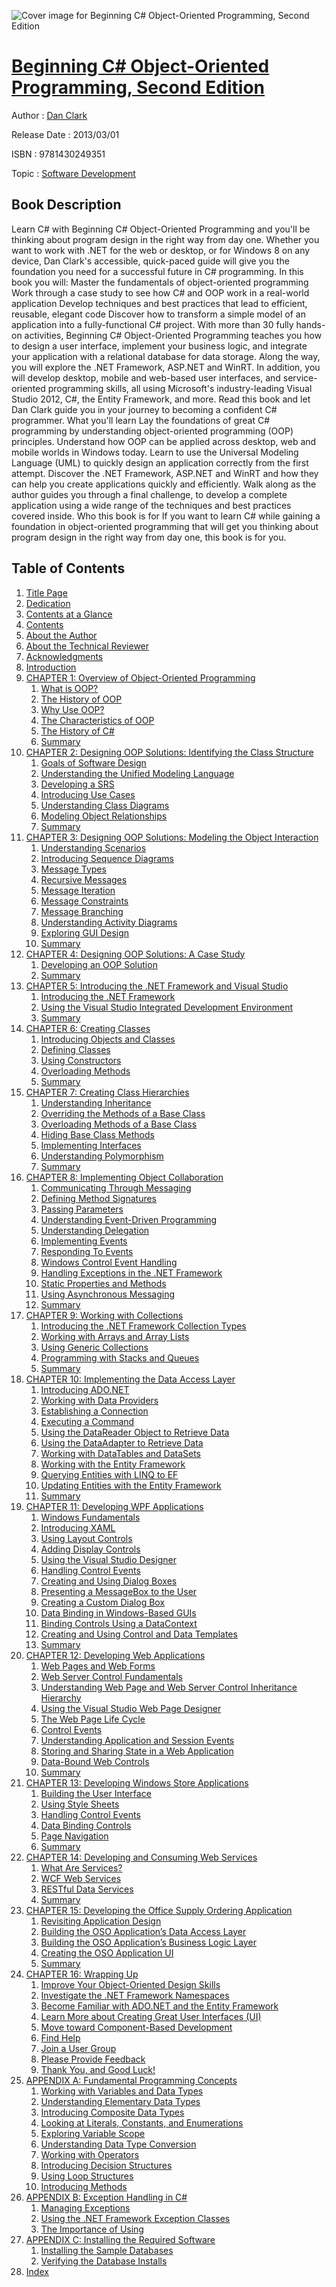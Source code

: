 ![Cover image for Beginning C# Object-Oriented Programming, Second Edition](https://imgdetail.ebookreading.net/cover/cover/software_development/EB9781430249351.jpg)

[Beginning C# Object-Oriented Programming, Second Edition](https://ebookreading.net/view/book/Beginning+C%23+Object-Oriented+Programming%2C+Second+Edition-EB9781430249351_1.html "Beginning C# Object-Oriented Programming, Second Edition")
====================================================================================================================

Author : [Dan Clark](https://ebookreading.net/search/author/Dan+Clark)

Release Date : 2013/03/01

ISBN : 9781430249351

Topic : [Software Development](https://ebookreading.net/search/category/software-development)

Book Description
-----------------

Learn C# with Beginning C# Object-Oriented Programming and you'll be thinking about program design in the right way from day one. Whether you want to work with .NET for the web or desktop, or for Windows 8 on any device, Dan Clark's accessible, quick-paced guide will give you the foundation you need for a successful future in C# programming.
In this book you will:
Master the fundamentals of object-oriented programming
Work through a case study to see how C# and OOP work in a real-world application
Develop techniques and best practices that lead to efficient, reusable, elegant code
Discover how to transform a simple model of an application into a fully-functional C# project.
With more than 30 fully hands-on activities, Beginning C# Object-Oriented Programming teaches you how to design a user interface, implement your business logic, and integrate your application with a relational database for data storage. Along the way, you will explore the .NET Framework, ASP.NET and WinRT. In addition, you will develop desktop, mobile and web-based user interfaces, and service-oriented programming skills, all using Microsoft's industry-leading Visual Studio 2012, C#, the Entity Framework, and more. Read this book and let Dan Clark guide you in your journey to becoming a confident C# programmer.
What you'll learn
Lay the foundations of great C# programming by understanding object-oriented programming (OOP) principles.
Understand how OOP can be applied across desktop, web and mobile worlds in Windows today.
Learn to use the Universal Modeling Language (UML) to quickly design an application correctly from the first attempt.
Discover the .NET Framework, ASP.NET and WinRT and how they can help you create applications quickly and efficiently.
Walk along as the author guides you through a final challenge, to develop a complete application using a wide range of the techniques and best practices covered inside.
Who this book is for
If you want to learn C# while gaining a foundation in object-oriented programming that will get you thinking about program design in the right way from day one, this book is for you.
              
Table of Contents
-----------------

1. [Title Page](https://ebookreading.net/view/book/Beginning+C%23+Object-Oriented+Programming%2C+Second+Edition-EB9781430249351_2.html)
1. [Dedication](https://ebookreading.net/view/book/Beginning+C%23+Object-Oriented+Programming%2C+Second+Edition-EB9781430249351_4.html)
1. [Contents at a Glance](https://ebookreading.net/view/book/Beginning+C%23+Object-Oriented+Programming%2C+Second+Edition-EB9781430249351_5.html)
1. [Contents](https://ebookreading.net/view/book/Beginning+C%23+Object-Oriented+Programming%2C+Second+Edition-EB9781430249351_6.html)
1. [About the Author](https://ebookreading.net/view/book/Beginning+C%23+Object-Oriented+Programming%2C+Second+Edition-EB9781430249351_7.html)
1. [About the Technical Reviewer](https://ebookreading.net/view/book/Beginning+C%23+Object-Oriented+Programming%2C+Second+Edition-EB9781430249351_8.html)
1. [Acknowledgments](https://ebookreading.net/view/book/Beginning+C%23+Object-Oriented+Programming%2C+Second+Edition-EB9781430249351_9.html)
1. [Introduction](https://ebookreading.net/view/book/Beginning+C%23+Object-Oriented+Programming%2C+Second+Edition-EB9781430249351_10.html)
1. [CHAPTER 1: Overview of Object-Oriented Programming](https://ebookreading.net/view/book/Beginning+C%23+Object-Oriented+Programming%2C+Second+Edition-EB9781430249351_11.html)
    1. [What is OOP?](https://ebookreading.net/view/book/Beginning+C%23+Object-Oriented+Programming%2C+Second+Edition-EB9781430249351_11.html#Sec1)
    1. [The History of OOP](https://ebookreading.net/view/book/Beginning+C%23+Object-Oriented+Programming%2C+Second+Edition-EB9781430249351_11.html#Sec2)
    1. [Why Use OOP?](https://ebookreading.net/view/book/Beginning+C%23+Object-Oriented+Programming%2C+Second+Edition-EB9781430249351_11.html#Sec3)
    1. [The Characteristics of OOP](https://ebookreading.net/view/book/Beginning+C%23+Object-Oriented+Programming%2C+Second+Edition-EB9781430249351_11.html#Sec4)
    1. [The History of C#](https://ebookreading.net/view/book/Beginning+C%23+Object-Oriented+Programming%2C+Second+Edition-EB9781430249351_11.html#Sec11)
    1. [Summary](https://ebookreading.net/view/book/Beginning+C%23+Object-Oriented+Programming%2C+Second+Edition-EB9781430249351_11.html#Sec12)
1. [CHAPTER 2: Designing OOP Solutions: Identifying the Class Structure](https://ebookreading.net/view/book/Beginning+C%23+Object-Oriented+Programming%2C+Second+Edition-EB9781430249351_12.html)
    1. [Goals of Software Design](https://ebookreading.net/view/book/Beginning+C%23+Object-Oriented+Programming%2C+Second+Edition-EB9781430249351_12.html#Sec1)
    1. [Understanding the Unified Modeling Language](https://ebookreading.net/view/book/Beginning+C%23+Object-Oriented+Programming%2C+Second+Edition-EB9781430249351_12.html#Sec2)
    1. [Developing a SRS](https://ebookreading.net/view/book/Beginning+C%23+Object-Oriented+Programming%2C+Second+Edition-EB9781430249351_12.html#Sec3)
    1. [Introducing Use Cases](https://ebookreading.net/view/book/Beginning+C%23+Object-Oriented+Programming%2C+Second+Edition-EB9781430249351_12.html#Sec4)
    1. [Understanding Class Diagrams](https://ebookreading.net/view/book/Beginning+C%23+Object-Oriented+Programming%2C+Second+Edition-EB9781430249351_12.html#Sec5)
    1. [Modeling Object Relationships](https://ebookreading.net/view/book/Beginning+C%23+Object-Oriented+Programming%2C+Second+Edition-EB9781430249351_12.html#Sec6)
    1. [Summary](https://ebookreading.net/view/book/Beginning+C%23+Object-Oriented+Programming%2C+Second+Edition-EB9781430249351_12.html#Sec11)
1. [CHAPTER 3: Designing OOP Solutions: Modeling the Object Interaction](https://ebookreading.net/view/book/Beginning+C%23+Object-Oriented+Programming%2C+Second+Edition-EB9781430249351_13.html)
    1. [Understanding Scenarios](https://ebookreading.net/view/book/Beginning+C%23+Object-Oriented+Programming%2C+Second+Edition-EB9781430249351_13.html#Sec1)
    1. [Introducing Sequence Diagrams](https://ebookreading.net/view/book/Beginning+C%23+Object-Oriented+Programming%2C+Second+Edition-EB9781430249351_13.html#Sec2)
    1. [Message Types](https://ebookreading.net/view/book/Beginning+C%23+Object-Oriented+Programming%2C+Second+Edition-EB9781430249351_13.html#Sec3)
    1. [Recursive Messages](https://ebookreading.net/view/book/Beginning+C%23+Object-Oriented+Programming%2C+Second+Edition-EB9781430249351_13.html#Sec4)
    1. [Message Iteration](https://ebookreading.net/view/book/Beginning+C%23+Object-Oriented+Programming%2C+Second+Edition-EB9781430249351_13.html#Sec5)
    1. [Message Constraints](https://ebookreading.net/view/book/Beginning+C%23+Object-Oriented+Programming%2C+Second+Edition-EB9781430249351_13.html#Sec6)
    1. [Message Branching](https://ebookreading.net/view/book/Beginning+C%23+Object-Oriented+Programming%2C+Second+Edition-EB9781430249351_13.html#Sec7)
    1. [Understanding Activity Diagrams](https://ebookreading.net/view/book/Beginning+C%23+Object-Oriented+Programming%2C+Second+Edition-EB9781430249351_13.html#Sec8)
    1. [Exploring GUI Design](https://ebookreading.net/view/book/Beginning+C%23+Object-Oriented+Programming%2C+Second+Edition-EB9781430249351_13.html#Sec12)
    1. [Summary](https://ebookreading.net/view/book/Beginning+C%23+Object-Oriented+Programming%2C+Second+Edition-EB9781430249351_13.html#Sec17)
1. [CHAPTER 4: Designing OOP Solutions: A Case Study](https://ebookreading.net/view/book/Beginning+C%23+Object-Oriented+Programming%2C+Second+Edition-EB9781430249351_14.html)
    1. [Developing an OOP Solution](https://ebookreading.net/view/book/Beginning+C%23+Object-Oriented+Programming%2C+Second+Edition-EB9781430249351_14.html#Sec1)
    1. [Summary](https://ebookreading.net/view/book/Beginning+C%23+Object-Oriented+Programming%2C+Second+Edition-EB9781430249351_14.html#Sec12)
1. [CHAPTER 5: Introducing the .NET Framework and Visual Studio](https://ebookreading.net/view/book/Beginning+C%23+Object-Oriented+Programming%2C+Second+Edition-EB9781430249351_15.html)
    1. [Introducing the .NET Framework](https://ebookreading.net/view/book/Beginning+C%23+Object-Oriented+Programming%2C+Second+Edition-EB9781430249351_15.html#Sec1)
    1. [Using the Visual Studio Integrated Development Environment](https://ebookreading.net/view/book/Beginning+C%23+Object-Oriented+Programming%2C+Second+Edition-EB9781430249351_15.html#Sec21)
    1. [Summary](https://ebookreading.net/view/book/Beginning+C%23+Object-Oriented+Programming%2C+Second+Edition-EB9781430249351_15.html#Sec22)
1. [CHAPTER 6: Creating Classes](https://ebookreading.net/view/book/Beginning+C%23+Object-Oriented+Programming%2C+Second+Edition-EB9781430249351_16.html)
    1. [Introducing Objects and Classes](https://ebookreading.net/view/book/Beginning+C%23+Object-Oriented+Programming%2C+Second+Edition-EB9781430249351_16.html#Sec1)
    1. [Defining Classes](https://ebookreading.net/view/book/Beginning+C%23+Object-Oriented+Programming%2C+Second+Edition-EB9781430249351_16.html#Sec2)
    1. [Using Constructors](https://ebookreading.net/view/book/Beginning+C%23+Object-Oriented+Programming%2C+Second+Edition-EB9781430249351_16.html#Sec5)
    1. [Overloading Methods](https://ebookreading.net/view/book/Beginning+C%23+Object-Oriented+Programming%2C+Second+Edition-EB9781430249351_16.html#Sec6)
    1. [Summary](https://ebookreading.net/view/book/Beginning+C%23+Object-Oriented+Programming%2C+Second+Edition-EB9781430249351_16.html#Sec7)
1. [CHAPTER 7: Creating Class Hierarchies](https://ebookreading.net/view/book/Beginning+C%23+Object-Oriented+Programming%2C+Second+Edition-EB9781430249351_17.html)
    1. [Understanding Inheritance](https://ebookreading.net/view/book/Beginning+C%23+Object-Oriented+Programming%2C+Second+Edition-EB9781430249351_17.html#Sec1)
    1. [Overriding the Methods of a Base Class](https://ebookreading.net/view/book/Beginning+C%23+Object-Oriented+Programming%2C+Second+Edition-EB9781430249351_17.html#Sec6)
    1. [Overloading Methods of a Base Class](https://ebookreading.net/view/book/Beginning+C%23+Object-Oriented+Programming%2C+Second+Edition-EB9781430249351_17.html#Sec9)
    1. [Hiding Base Class Methods](https://ebookreading.net/view/book/Beginning+C%23+Object-Oriented+Programming%2C+Second+Edition-EB9781430249351_17.html#Sec10)
    1. [Implementing Interfaces](https://ebookreading.net/view/book/Beginning+C%23+Object-Oriented+Programming%2C+Second+Edition-EB9781430249351_17.html#Sec11)
    1. [Understanding Polymorphism](https://ebookreading.net/view/book/Beginning+C%23+Object-Oriented+Programming%2C+Second+Edition-EB9781430249351_17.html#Sec12)
    1. [Summary](https://ebookreading.net/view/book/Beginning+C%23+Object-Oriented+Programming%2C+Second+Edition-EB9781430249351_17.html#Sec13)
1. [CHAPTER 8: Implementing Object Collaboration](https://ebookreading.net/view/book/Beginning+C%23+Object-Oriented+Programming%2C+Second+Edition-EB9781430249351_18.html)
    1. [Communicating Through Messaging](https://ebookreading.net/view/book/Beginning+C%23+Object-Oriented+Programming%2C+Second+Edition-EB9781430249351_18.html#Sec1)
    1. [Defining Method Signatures](https://ebookreading.net/view/book/Beginning+C%23+Object-Oriented+Programming%2C+Second+Edition-EB9781430249351_18.html#Sec2)
    1. [Passing Parameters](https://ebookreading.net/view/book/Beginning+C%23+Object-Oriented+Programming%2C+Second+Edition-EB9781430249351_18.html#Sec3)
    1. [Understanding Event-Driven Programming](https://ebookreading.net/view/book/Beginning+C%23+Object-Oriented+Programming%2C+Second+Edition-EB9781430249351_18.html#Sec4)
    1. [Understanding Delegation](https://ebookreading.net/view/book/Beginning+C%23+Object-Oriented+Programming%2C+Second+Edition-EB9781430249351_18.html#Sec5)
    1. [Implementing Events](https://ebookreading.net/view/book/Beginning+C%23+Object-Oriented+Programming%2C+Second+Edition-EB9781430249351_18.html#Sec6)
    1. [Responding To Events](https://ebookreading.net/view/book/Beginning+C%23+Object-Oriented+Programming%2C+Second+Edition-EB9781430249351_18.html#Sec7)
    1. [Windows Control Event Handling](https://ebookreading.net/view/book/Beginning+C%23+Object-Oriented+Programming%2C+Second+Edition-EB9781430249351_18.html#Sec8)
    1. [Handling Exceptions in the .NET Framework](https://ebookreading.net/view/book/Beginning+C%23+Object-Oriented+Programming%2C+Second+Edition-EB9781430249351_18.html#Sec9)
    1. [Static Properties and Methods](https://ebookreading.net/view/book/Beginning+C%23+Object-Oriented+Programming%2C+Second+Edition-EB9781430249351_18.html#Sec14)
    1. [Using Asynchronous Messaging](https://ebookreading.net/view/book/Beginning+C%23+Object-Oriented+Programming%2C+Second+Edition-EB9781430249351_18.html#Sec15)
    1. [Summary](https://ebookreading.net/view/book/Beginning+C%23+Object-Oriented+Programming%2C+Second+Edition-EB9781430249351_18.html#Sec16)
1. [CHAPTER 9: Working with Collections](https://ebookreading.net/view/book/Beginning+C%23+Object-Oriented+Programming%2C+Second+Edition-EB9781430249351_19.html)
    1. [Introducing the .NET Framework Collection Types](https://ebookreading.net/view/book/Beginning+C%23+Object-Oriented+Programming%2C+Second+Edition-EB9781430249351_19.html#Sec1)
    1. [Working with Arrays and Array Lists](https://ebookreading.net/view/book/Beginning+C%23+Object-Oriented+Programming%2C+Second+Edition-EB9781430249351_19.html#Sec2)
    1. [Using Generic Collections](https://ebookreading.net/view/book/Beginning+C%23+Object-Oriented+Programming%2C+Second+Edition-EB9781430249351_19.html#Sec3)
    1. [Programming with Stacks and Queues](https://ebookreading.net/view/book/Beginning+C%23+Object-Oriented+Programming%2C+Second+Edition-EB9781430249351_19.html#Sec4)
    1. [Summary](https://ebookreading.net/view/book/Beginning+C%23+Object-Oriented+Programming%2C+Second+Edition-EB9781430249351_19.html#Sec5)
1. [CHAPTER 10: Implementing the Data Access Layer](https://ebookreading.net/view/book/Beginning+C%23+Object-Oriented+Programming%2C+Second+Edition-EB9781430249351_20.html)
    1. [Introducing ADO.NET](https://ebookreading.net/view/book/Beginning+C%23+Object-Oriented+Programming%2C+Second+Edition-EB9781430249351_20.html#Sec1)
    1. [Working with Data Providers](https://ebookreading.net/view/book/Beginning+C%23+Object-Oriented+Programming%2C+Second+Edition-EB9781430249351_20.html#Sec2)
    1. [Establishing a Connection](https://ebookreading.net/view/book/Beginning+C%23+Object-Oriented+Programming%2C+Second+Edition-EB9781430249351_20.html#Sec3)
    1. [Executing a Command](https://ebookreading.net/view/book/Beginning+C%23+Object-Oriented+Programming%2C+Second+Edition-EB9781430249351_20.html#Sec4)
    1. [Using the DataReader Object to Retrieve Data](https://ebookreading.net/view/book/Beginning+C%23+Object-Oriented+Programming%2C+Second+Edition-EB9781430249351_20.html#Sec6)
    1. [Using the DataAdapter to Retrieve Data](https://ebookreading.net/view/book/Beginning+C%23+Object-Oriented+Programming%2C+Second+Edition-EB9781430249351_20.html#Sec7)
    1. [Working with DataTables and DataSets](https://ebookreading.net/view/book/Beginning+C%23+Object-Oriented+Programming%2C+Second+Edition-EB9781430249351_20.html#Sec8)
    1. [Working with the Entity Framework](https://ebookreading.net/view/book/Beginning+C%23+Object-Oriented+Programming%2C+Second+Edition-EB9781430249351_20.html#Sec13)
    1. [Querying Entities with LINQ to EF](https://ebookreading.net/view/book/Beginning+C%23+Object-Oriented+Programming%2C+Second+Edition-EB9781430249351_20.html#Sec14)
    1. [Updating Entities with the Entity Framework](https://ebookreading.net/view/book/Beginning+C%23+Object-Oriented+Programming%2C+Second+Edition-EB9781430249351_20.html#Sec15)
    1. [Summary ](https://ebookreading.net/view/book/Beginning+C%23+Object-Oriented+Programming%2C+Second+Edition-EB9781430249351_20.html#Sec16)
1. [CHAPTER 11: Developing WPF Applications](https://ebookreading.net/view/book/Beginning+C%23+Object-Oriented+Programming%2C+Second+Edition-EB9781430249351_21.html)
    1. [Windows Fundamentals](https://ebookreading.net/view/book/Beginning+C%23+Object-Oriented+Programming%2C+Second+Edition-EB9781430249351_21.html#Sec1)
    1. [Introducing XAML](https://ebookreading.net/view/book/Beginning+C%23+Object-Oriented+Programming%2C+Second+Edition-EB9781430249351_21.html#Sec2)
    1. [Using Layout Controls](https://ebookreading.net/view/book/Beginning+C%23+Object-Oriented+Programming%2C+Second+Edition-EB9781430249351_21.html#Sec3)
    1. [Adding Display Controls](https://ebookreading.net/view/book/Beginning+C%23+Object-Oriented+Programming%2C+Second+Edition-EB9781430249351_21.html#Sec4)
    1. [Using the Visual Studio Designer](https://ebookreading.net/view/book/Beginning+C%23+Object-Oriented+Programming%2C+Second+Edition-EB9781430249351_21.html#Sec5)
    1. [Handling Control Events](https://ebookreading.net/view/book/Beginning+C%23+Object-Oriented+Programming%2C+Second+Edition-EB9781430249351_21.html#Sec6)
    1. [Creating and Using Dialog Boxes](https://ebookreading.net/view/book/Beginning+C%23+Object-Oriented+Programming%2C+Second+Edition-EB9781430249351_21.html#Sec7)
    1. [Presenting a MessageBox to the User](https://ebookreading.net/view/book/Beginning+C%23+Object-Oriented+Programming%2C+Second+Edition-EB9781430249351_21.html#Sec8)
    1. [Creating a Custom Dialog Box](https://ebookreading.net/view/book/Beginning+C%23+Object-Oriented+Programming%2C+Second+Edition-EB9781430249351_21.html#Sec9)
    1. [Data Binding in Windows-Based GUIs](https://ebookreading.net/view/book/Beginning+C%23+Object-Oriented+Programming%2C+Second+Edition-EB9781430249351_21.html#Sec10)
    1. [Binding Controls Using a DataContext](https://ebookreading.net/view/book/Beginning+C%23+Object-Oriented+Programming%2C+Second+Edition-EB9781430249351_21.html#Sec11)
    1. [Creating and Using Control and Data Templates](https://ebookreading.net/view/book/Beginning+C%23+Object-Oriented+Programming%2C+Second+Edition-EB9781430249351_21.html#Sec12)
    1. [Summary](https://ebookreading.net/view/book/Beginning+C%23+Object-Oriented+Programming%2C+Second+Edition-EB9781430249351_21.html#Sec13)
1. [CHAPTER 12: Developing Web Applications](https://ebookreading.net/view/book/Beginning+C%23+Object-Oriented+Programming%2C+Second+Edition-EB9781430249351_22.html)
    1. [Web Pages and Web Forms](https://ebookreading.net/view/book/Beginning+C%23+Object-Oriented+Programming%2C+Second+Edition-EB9781430249351_22.html#Sec1)
    1. [Web Server Control Fundamentals](https://ebookreading.net/view/book/Beginning+C%23+Object-Oriented+Programming%2C+Second+Edition-EB9781430249351_22.html#Sec2)
    1. [Understanding Web Page and Web Server Control Inheritance Hierarchy](https://ebookreading.net/view/book/Beginning+C%23+Object-Oriented+Programming%2C+Second+Edition-EB9781430249351_22.html#Sec3)
    1. [Using the Visual Studio Web Page Designer](https://ebookreading.net/view/book/Beginning+C%23+Object-Oriented+Programming%2C+Second+Edition-EB9781430249351_22.html#Sec4)
    1. [The Web Page Life Cycle](https://ebookreading.net/view/book/Beginning+C%23+Object-Oriented+Programming%2C+Second+Edition-EB9781430249351_22.html#Sec5)
    1. [Control Events](https://ebookreading.net/view/book/Beginning+C%23+Object-Oriented+Programming%2C+Second+Edition-EB9781430249351_22.html#Sec6)
    1. [Understanding Application and Session Events](https://ebookreading.net/view/book/Beginning+C%23+Object-Oriented+Programming%2C+Second+Edition-EB9781430249351_22.html#Sec7)
    1. [Storing and Sharing State in a Web Application](https://ebookreading.net/view/book/Beginning+C%23+Object-Oriented+Programming%2C+Second+Edition-EB9781430249351_22.html#Sec9)
    1. [Data-Bound Web Controls](https://ebookreading.net/view/book/Beginning+C%23+Object-Oriented+Programming%2C+Second+Edition-EB9781430249351_22.html#Sec14)
    1. [Summary](https://ebookreading.net/view/book/Beginning+C%23+Object-Oriented+Programming%2C+Second+Edition-EB9781430249351_22.html#Sec16)
1. [CHAPTER 13: Developing Windows Store Applications](https://ebookreading.net/view/book/Beginning+C%23+Object-Oriented+Programming%2C+Second+Edition-EB9781430249351_23.html)
    1. [Building the User Interface](https://ebookreading.net/view/book/Beginning+C%23+Object-Oriented+Programming%2C+Second+Edition-EB9781430249351_23.html#Sec1)
    1. [Using Style Sheets](https://ebookreading.net/view/book/Beginning+C%23+Object-Oriented+Programming%2C+Second+Edition-EB9781430249351_23.html#Sec2)
    1. [Handling Control Events](https://ebookreading.net/view/book/Beginning+C%23+Object-Oriented+Programming%2C+Second+Edition-EB9781430249351_23.html#Sec3)
    1. [Data Binding Controls](https://ebookreading.net/view/book/Beginning+C%23+Object-Oriented+Programming%2C+Second+Edition-EB9781430249351_23.html#Sec4)
    1. [Page Navigation](https://ebookreading.net/view/book/Beginning+C%23+Object-Oriented+Programming%2C+Second+Edition-EB9781430249351_23.html#Sec5)
    1. [Summary](https://ebookreading.net/view/book/Beginning+C%23+Object-Oriented+Programming%2C+Second+Edition-EB9781430249351_23.html#Sec6)
1. [CHAPTER 14: Developing and Consuming Web Services](https://ebookreading.net/view/book/Beginning+C%23+Object-Oriented+Programming%2C+Second+Edition-EB9781430249351_24.html)
    1. [What Are Services?](https://ebookreading.net/view/book/Beginning+C%23+Object-Oriented+Programming%2C+Second+Edition-EB9781430249351_24.html#Sec1)
    1. [WCF Web Services](https://ebookreading.net/view/book/Beginning+C%23+Object-Oriented+Programming%2C+Second+Edition-EB9781430249351_24.html#Sec2)
    1. [RESTful Data Services](https://ebookreading.net/view/book/Beginning+C%23+Object-Oriented+Programming%2C+Second+Edition-EB9781430249351_24.html#Sec6)
    1. [Summary](https://ebookreading.net/view/book/Beginning+C%23+Object-Oriented+Programming%2C+Second+Edition-EB9781430249351_24.html#Sec9)
1. [CHAPTER 15: Developing the Office Supply Ordering Application](https://ebookreading.net/view/book/Beginning+C%23+Object-Oriented+Programming%2C+Second+Edition-EB9781430249351_25.html)
    1. [Revisiting Application Design](https://ebookreading.net/view/book/Beginning+C%23+Object-Oriented+Programming%2C+Second+Edition-EB9781430249351_25.html#Sec1)
    1. [Building the OSO Application’s Data Access Layer](https://ebookreading.net/view/book/Beginning+C%23+Object-Oriented+Programming%2C+Second+Edition-EB9781430249351_25.html#Sec2)
    1. [Building the OSO Application’s Business Logic Layer](https://ebookreading.net/view/book/Beginning+C%23+Object-Oriented+Programming%2C+Second+Edition-EB9781430249351_25.html#Sec3)
    1. [Creating the OSO Application UI](https://ebookreading.net/view/book/Beginning+C%23+Object-Oriented+Programming%2C+Second+Edition-EB9781430249351_25.html#Sec4)
    1. [Summary](https://ebookreading.net/view/book/Beginning+C%23+Object-Oriented+Programming%2C+Second+Edition-EB9781430249351_25.html#Sec5)
1. [CHAPTER 16: Wrapping Up](https://ebookreading.net/view/book/Beginning+C%23+Object-Oriented+Programming%2C+Second+Edition-EB9781430249351_26.html)
    1. [Improve Your Object-Oriented Design Skills](https://ebookreading.net/view/book/Beginning+C%23+Object-Oriented+Programming%2C+Second+Edition-EB9781430249351_26.html#Sec1)
    1. [Investigate the .NET Framework Namespaces](https://ebookreading.net/view/book/Beginning+C%23+Object-Oriented+Programming%2C+Second+Edition-EB9781430249351_26.html#Sec2)
    1. [Become Familiar with ADO.NET and the Entity Framework](https://ebookreading.net/view/book/Beginning+C%23+Object-Oriented+Programming%2C+Second+Edition-EB9781430249351_26.html#Sec3)
    1. [Learn More about Creating Great User Interfaces (UI)](https://ebookreading.net/view/book/Beginning+C%23+Object-Oriented+Programming%2C+Second+Edition-EB9781430249351_26.html#Sec4)
    1. [Move toward Component-Based Development](https://ebookreading.net/view/book/Beginning+C%23+Object-Oriented+Programming%2C+Second+Edition-EB9781430249351_26.html#Sec5)
    1. [Find Help](https://ebookreading.net/view/book/Beginning+C%23+Object-Oriented+Programming%2C+Second+Edition-EB9781430249351_26.html#Sec6)
    1. [Join a User Group](https://ebookreading.net/view/book/Beginning+C%23+Object-Oriented+Programming%2C+Second+Edition-EB9781430249351_26.html#Sec7)
    1. [Please Provide Feedback](https://ebookreading.net/view/book/Beginning+C%23+Object-Oriented+Programming%2C+Second+Edition-EB9781430249351_26.html#Sec8)
    1. [Thank You, and Good Luck!](https://ebookreading.net/view/book/Beginning+C%23+Object-Oriented+Programming%2C+Second+Edition-EB9781430249351_26.html#Sec9)
1. [APPENDIX A: Fundamental Programming Concepts](https://ebookreading.net/view/book/Beginning+C%23+Object-Oriented+Programming%2C+Second+Edition-EB9781430249351_27.html)
    1. [Working with Variables and Data Types](https://ebookreading.net/view/book/Beginning+C%23+Object-Oriented+Programming%2C+Second+Edition-EB9781430249351_27.html#Sec2)
    1. [Understanding Elementary Data Types](https://ebookreading.net/view/book/Beginning+C%23+Object-Oriented+Programming%2C+Second+Edition-EB9781430249351_27.html#Sec3)
    1. [Introducing Composite Data Types](https://ebookreading.net/view/book/Beginning+C%23+Object-Oriented+Programming%2C+Second+Edition-EB9781430249351_27.html#Sec11)
    1. [Looking at Literals, Constants, and Enumerations](https://ebookreading.net/view/book/Beginning+C%23+Object-Oriented+Programming%2C+Second+Edition-EB9781430249351_27.html#Sec15)
    1. [Exploring Variable Scope](https://ebookreading.net/view/book/Beginning+C%23+Object-Oriented+Programming%2C+Second+Edition-EB9781430249351_27.html#Sec19)
    1. [Understanding Data Type Conversion](https://ebookreading.net/view/book/Beginning+C%23+Object-Oriented+Programming%2C+Second+Edition-EB9781430249351_27.html#Sec23)
    1. [Working with Operators](https://ebookreading.net/view/book/Beginning+C%23+Object-Oriented+Programming%2C+Second+Edition-EB9781430249351_27.html#Sec27)
    1. [Introducing Decision Structures](https://ebookreading.net/view/book/Beginning+C%23+Object-Oriented+Programming%2C+Second+Edition-EB9781430249351_27.html#Sec32)
    1. [Using Loop Structures](https://ebookreading.net/view/book/Beginning+C%23+Object-Oriented+Programming%2C+Second+Edition-EB9781430249351_27.html#Sec35)
    1. [Introducing Methods](https://ebookreading.net/view/book/Beginning+C%23+Object-Oriented+Programming%2C+Second+Edition-EB9781430249351_27.html#Sec40)
1. [APPENDIX B: Exception Handling in C#](https://ebookreading.net/view/book/Beginning+C%23+Object-Oriented+Programming%2C+Second+Edition-EB9781430249351_28.html)
    1. [Managing Exceptions](https://ebookreading.net/view/book/Beginning+C%23+Object-Oriented+Programming%2C+Second+Edition-EB9781430249351_28.html#Sec2)
    1. [Using the .NET Framework Exception Classes](https://ebookreading.net/view/book/Beginning+C%23+Object-Oriented+Programming%2C+Second+Edition-EB9781430249351_28.html#Sec3)
    1. [The Importance of Using](https://ebookreading.net/view/book/Beginning+C%23+Object-Oriented+Programming%2C+Second+Edition-EB9781430249351_28.html#Sec4)
1. [APPENDIX C: Installing the Required Software](https://ebookreading.net/view/book/Beginning+C%23+Object-Oriented+Programming%2C+Second+Edition-EB9781430249351_29.html)
    1. [Installing the Sample Databases](https://ebookreading.net/view/book/Beginning+C%23+Object-Oriented+Programming%2C+Second+Edition-EB9781430249351_29.html#Sec2)
    1. [Verifying the Database Installs](https://ebookreading.net/view/book/Beginning+C%23+Object-Oriented+Programming%2C+Second+Edition-EB9781430249351_29.html#Sec3)
1. [Index](https://ebookreading.net/view/book/Beginning+C%23+Object-Oriented+Programming%2C+Second+Edition-EB9781430249351_30.html)
